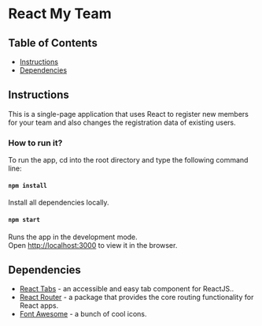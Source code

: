 # React My Team

## Table of Contents

* [Instructions](#instructions)
* [Dependencies](#dependencies)

## Instructions

This is a single-page application that uses React to register new members for your team and also changes the registration data of existing users.

### How to run it?

To run the app, cd into the root directory and type the following command line:

#### `npm install`

Install all dependencies locally.

#### `npm start`

Runs the app in the development mode.<br>
Open [http://localhost:3000](http://localhost:3000) to view it in the browser.

## Dependencies

* [React Tabs](http://reactcommunity.org/react-tabs/) - an accessible and easy tab component for ReactJS..
* [React Router](https://www.npmjs.com/package/react-router) - a package that provides the core routing functionality for React apps.
* [Font Awesome](https://fontawesome.com) - a bunch of cool icons.
